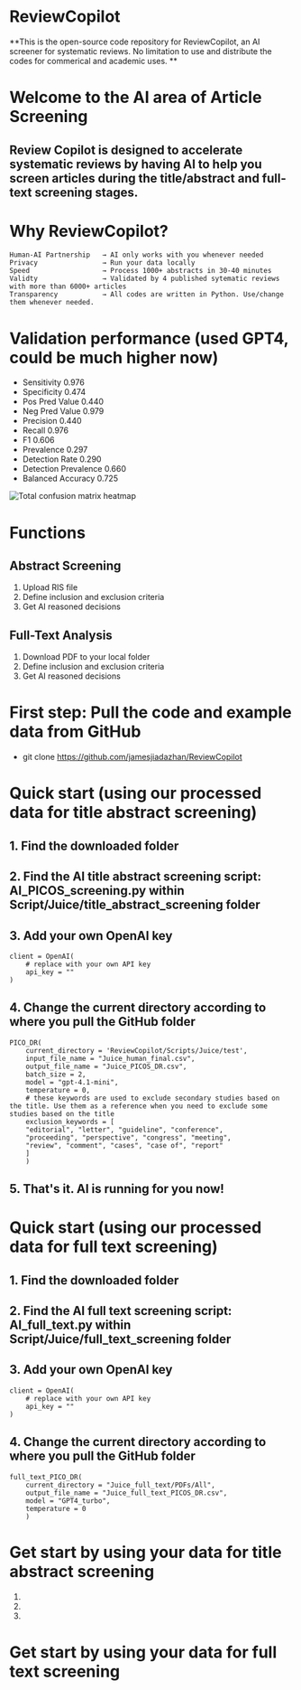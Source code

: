 # ReviewCopilot
**This is the open-source code repository for ReviewCopilot, an AI screener for systematic reviews. No limitation to use and distribute the codes for commerical and academic uses. **

# Welcome to the AI area of Article Screening
## Review Copilot is designed to accelerate systematic reviews by having AI to help you screen articles during the title/abstract and full-text screening stages.

# Why ReviewCopilot?
```
Human-AI Partnership   → AI only works with you whenever needed
Privacy                → Run your data locally 
Speed                  → Process 1000+ abstracts in 30-40 minutes
Validty                → Validated by 4 published sytematic reviews with more than 6000+ articles
Transparency           → All codes are written in Python. Use/change them whenever needed.
```

# Validation performance (used GPT4, could be much higher now)
- Sensitivity	0.976
- Specificity	0.474
- Pos Pred Value	0.440
- Neg Pred Value	0.979
- Precision	0.440
- Recall	0.976
- F1	0.606
- Prevalence	0.297
- Detection Rate	0.290
- Detection Prevalence	0.660
- Balanced Accuracy	0.725

![Total confusion matrix heatmap](https://github.com/user-attachments/assets/be3e803a-edb1-4112-942e-8c85494b97e4)



# Functions
## Abstract Screening
1. Upload RIS file
2. Define inclusion and exclusion criteria
3. Get AI reasoned decisions
## Full-Text Analysis
1. Download PDF to your local folder
2. Define inclusion and exclusion criteria
3. Get AI reasoned decisions

# First step: Pull the code and example data from GitHub
- git clone https://github.com/jamesjiadazhan/ReviewCopilot


# Quick start (using our processed data for title abstract screening)

## 1. Find the downloaded folder

## 2. Find the AI title abstract screening script: AI_PICOS_screening.py within Script/Juice/title_abstract_screening folder

## 3. Add your own OpenAI key
```
client = OpenAI(
    # replace with your own API key
    api_key = ""
)
```

## 4. Change the current directory according to where you pull the GitHub folder

```
PICO_DR(
    current_directory = 'ReviewCopilot/Scripts/Juice/test', 
    input_file_name = "Juice_human_final.csv", 
    output_file_name = "Juice_PICOS_DR.csv",
    batch_size = 2, 
    model = "gpt-4.1-mini",
    temperature = 0,
    # these keywords are used to exclude secondary studies based on the title. Use them as a reference when you need to exclude some studies based on the title
    exclusion_keywords = [
    "editorial", "letter", "guideline", "conference",
    "proceeding", "perspective", "congress", "meeting",
    "review", "comment", "cases", "case of", "report"
    ]
    )
```

## 5. That's it. AI is running for you now! 

# Quick start (using our processed data for full text screening)
## 1. Find the downloaded folder

## 2. Find the AI full text screening script: AI_full_text.py within Script/Juice/full_text_screening folder

## 3. Add your own OpenAI key
```
client = OpenAI(
    # replace with your own API key
    api_key = ""
)
```

## 4. Change the current directory according to where you pull the GitHub folder

```
full_text_PICO_DR(
    current_directory = "Juice_full_text/PDFs/All", 
    output_file_name = "Juice_full_text_PICOS_DR.csv",
    model = "GPT4_turbo",
    temperature = 0
    )
```

# Get start by using your data for title abstract screening

1.
2.
3. 

# Get start by using your data for full text screening

